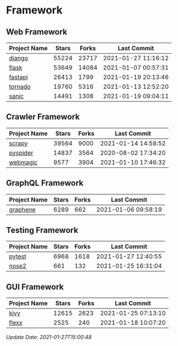 # Framework

## Web Framework
| Project Name | Stars | Forks | Last Commit |
| ------------ | ----- | ----- | ----------- |
| [django](https://github.com/django/django) | 55224 | 23717 | 2021-01-27 11:16:12 |
| [flask](https://github.com/pallets/flask) | 53649 | 14084 | 2021-01-07 00:57:31 |
| [fastapi](https://github.com/tiangolo/fastapi) | 26413 | 1799 | 2021-01-19 20:13:46 |
| [tornado](https://github.com/tornadoweb/tornado) | 19760 | 5316 | 2021-01-13 12:52:20 |
| [sanic](https://github.com/sanic-org/sanic) | 14491 | 1308 | 2021-01-19 09:04:11 |

## Crawler Framework
| Project Name | Stars | Forks | Last Commit |
| ------------ | ----- | ----- | ----------- |
| [scrapy](https://github.com/scrapy/scrapy) | 39564 | 9000 | 2021-01-14 14:58:52 |
| [pyspider](https://github.com/binux/pyspider) | 14837 | 3564 | 2020-08-02 17:34:20 |
| [webmagic](https://github.com/code4craft/webmagic) | 9577 | 3904 | 2021-01-10 17:46:32 |

## GraphQL Framework
| Project Name | Stars | Forks | Last Commit |
| ------------ | ----- | ----- | ----------- |
| [graphene](https://github.com/graphql-python/graphene) | 6289 | 662 | 2021-01-06 09:58:19 |

## Testing Framework
| Project Name | Stars | Forks | Last Commit |
| ------------ | ----- | ----- | ----------- |
| [pytest](https://github.com/pytest-dev/pytest) | 6968 | 1618 | 2021-01-27 12:40:55 |
| [nose2](https://github.com/nose-devs/nose2) | 661 | 132 | 2021-01-25 16:31:04 |

## GUI Framework
| Project Name | Stars | Forks | Last Commit |
| ------------ | ----- | ----- | ----------- |
| [kivy](https://github.com/kivy/kivy) | 12615 | 2623 | 2021-01-25 07:13:10 |
| [flexx](https://github.com/flexxui/flexx) | 2525 | 240 | 2021-01-18 10:07:20 |

*Update Date: 2021-01-27T15:00:48*